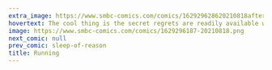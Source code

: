 ```yaml
---
extra_image: https://www.smbc-comics.com/comics/162929628620210818after.png
hovertext: The cool thing is the secret regrets are readily available with a small fee to Alexa.
image: https://www.smbc-comics.com/comics/1629296187-20210818.png
next_comic: null
prev_comic: sleep-of-reason
title: Running
---
```



